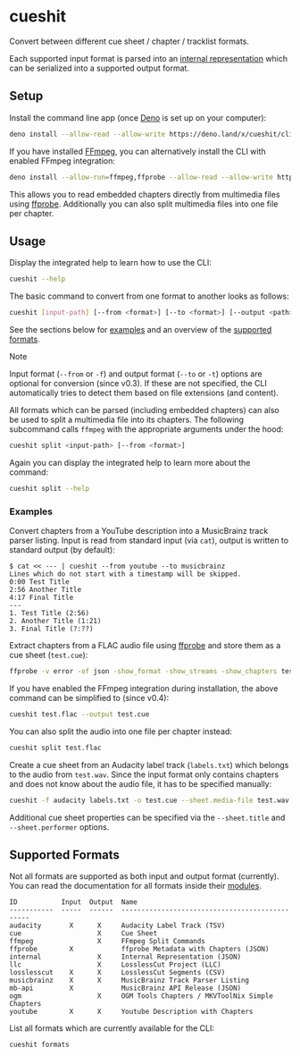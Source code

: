 # cueshit

Convert between different cue sheet / chapter / tracklist formats.

Each supported input format is parsed into an [internal representation] which can be serialized into a supported output format.

## Setup

Install the command line app (once [Deno] is set up on your computer):

```sh
deno install --allow-read --allow-write https://deno.land/x/cueshit/cli.ts
```

If you have installed [FFmpeg], you can alternatively install the CLI with enabled FFmpeg integration:

```sh
deno install --allow-run=ffmpeg,ffprobe --allow-read --allow-write https://deno.land/x/cueshit/cli.ts
```

This allows you to read embedded chapters directly from multimedia files using [ffprobe].
Additionally you can also split multimedia files into one file per chapter.

## Usage

Display the integrated help to learn how to use the CLI:

```sh
cueshit --help
```

The basic command to convert from one format to another looks as follows:

```sh
cueshit [input-path] [--from <format>] [--to <format>] [--output <path>]
```

See the sections below for [examples](#examples) and an overview of the [supported formats](#supported-formats).

> [!NOTE]
> Input format (`--from` or `-f`) and output format (`--to` or `-t`) options are optional for conversion (since v0.3).
> If these are not specified, the CLI automatically tries to detect them based on file extensions (and content).

All formats which can be parsed (including embedded chapters) can also be used to split a multimedia file into its chapters.
The following subcommand calls `ffmpeg` with the appropriate arguments under the hood:

```sh
cueshit split <input-path> [--from <format>]
```

Again you can display the integrated help to learn more about the command:

```sh
cueshit split --help
```

### Examples

Convert chapters from a YouTube description into a MusicBrainz track parser listing.
Input is read from standard input (via `cat`), output is written to standard output (by default):

```
$ cat << --- | cueshit --from youtube --to musicbrainz
Lines which do not start with a timestamp will be skipped.
0:00 Test Title
2:56 Another Title
4:17 Final Title
---
1. Test Title (2:56)
2. Another Title (1:21)
3. Final Title (?:??)
```

Extract chapters from a FLAC audio file using [ffprobe] and store them as a cue sheet (`test.cue`):

```sh
ffprobe -v error -of json -show_format -show_streams -show_chapters test.flac | cueshit -o test.cue
```

If you have enabled the FFmpeg integration during installation, the above command can be simplified to (since v0.4):

```sh
cueshit test.flac --output test.cue
```

You can also split the audio into one file per chapter instead:

```sh
cueshit split test.flac
```

Create a cue sheet from an Audacity label track (`labels.txt`) which belongs to the audio from `test.wav`.
Since the input format only contains chapters and does not know about the audio file, it has to be specified manually:

```sh
cueshit -f audacity labels.txt -o test.cue --sheet.media-file test.wav
```

Additional cue sheet properties can be specified via the `--sheet.title` and `--sheet.performer` options.

## Supported Formats

Not all formats are supported as both input and output format (currently).
You can read the documentation for all formats inside their [modules](https://deno.land/x/cueshit/format).

```
ID           Input  Output  Name
-----------  -----  ------  -----------------------------------------------
audacity       X      X     Audacity Label Track (TSV)
cue                   X     Cue Sheet
ffmpeg                X     FFmpeg Split Commands
ffprobe        X            ffprobe Metadata with Chapters (JSON)
internal              X     Internal Representation (JSON)
llc                   X     LosslessCut Project (LLC)
losslesscut    X      X     LosslessCut Segments (CSV)
musicbrainz    X      X     MusicBrainz Track Parser Listing
mb-api         X            MusicBrainz API Release (JSON)
ogm                   X     OGM Tools Chapters / MKVToolNix Simple Chapters
youtube        X      X     Youtube Description with Chapters
```

List all formats which are currently available for the CLI:

```sh
cueshit formats
```

[Deno]: https://deno.com/
[internal representation]: https://deno.land/x/cueshit/cuesheet.ts?s=CueSheet
[FFmpeg]: https://ffmpeg.org/
[ffprobe]: https://ffmpeg.org/ffprobe.html
